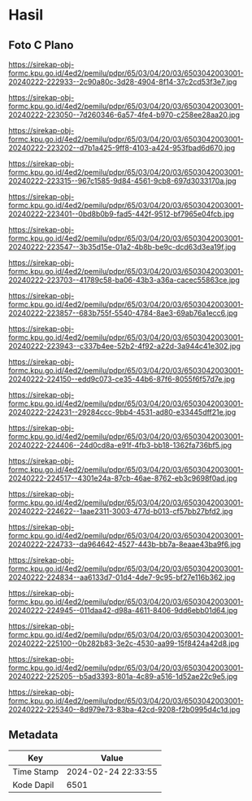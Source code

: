 # Hasil

## Foto C Plano

https://sirekap-obj-formc.kpu.go.id/4ed2/pemilu/pdpr/65/03/04/20/03/6503042003001-20240222-222933--2c90a80c-3d28-4904-8f14-37c2cd53f3e7.jpg

https://sirekap-obj-formc.kpu.go.id/4ed2/pemilu/pdpr/65/03/04/20/03/6503042003001-20240222-223050--7d260346-6a57-4fe4-b970-c258ee28aa20.jpg

https://sirekap-obj-formc.kpu.go.id/4ed2/pemilu/pdpr/65/03/04/20/03/6503042003001-20240222-223202--d7b1a425-9ff8-4103-a424-953fbad6d670.jpg

https://sirekap-obj-formc.kpu.go.id/4ed2/pemilu/pdpr/65/03/04/20/03/6503042003001-20240222-223315--967c1585-9d84-4561-9cb8-697d3033170a.jpg

https://sirekap-obj-formc.kpu.go.id/4ed2/pemilu/pdpr/65/03/04/20/03/6503042003001-20240222-223401--0bd8b0b9-fad5-442f-9512-bf7965e04fcb.jpg

https://sirekap-obj-formc.kpu.go.id/4ed2/pemilu/pdpr/65/03/04/20/03/6503042003001-20240222-223547--3b35d15e-01a2-4b8b-be9c-dcd63d3ea19f.jpg

https://sirekap-obj-formc.kpu.go.id/4ed2/pemilu/pdpr/65/03/04/20/03/6503042003001-20240222-223703--41789c58-ba06-43b3-a36a-cacec55863ce.jpg

https://sirekap-obj-formc.kpu.go.id/4ed2/pemilu/pdpr/65/03/04/20/03/6503042003001-20240222-223857--683b755f-5540-4784-8ae3-69ab76a1ecc6.jpg

https://sirekap-obj-formc.kpu.go.id/4ed2/pemilu/pdpr/65/03/04/20/03/6503042003001-20240222-223943--c337b4ee-52b2-4f92-a22d-3a944c41e302.jpg

https://sirekap-obj-formc.kpu.go.id/4ed2/pemilu/pdpr/65/03/04/20/03/6503042003001-20240222-224150--edd9c073-ce35-44b6-87f6-8055f6f57d7e.jpg

https://sirekap-obj-formc.kpu.go.id/4ed2/pemilu/pdpr/65/03/04/20/03/6503042003001-20240222-224231--29284ccc-9bb4-4531-ad80-e33445dff21e.jpg

https://sirekap-obj-formc.kpu.go.id/4ed2/pemilu/pdpr/65/03/04/20/03/6503042003001-20240222-224406--24d0cd8a-e91f-4fb3-bb18-1362fa736bf5.jpg

https://sirekap-obj-formc.kpu.go.id/4ed2/pemilu/pdpr/65/03/04/20/03/6503042003001-20240222-224517--4301e24a-87cb-46ae-8762-eb3c9698f0ad.jpg

https://sirekap-obj-formc.kpu.go.id/4ed2/pemilu/pdpr/65/03/04/20/03/6503042003001-20240222-224622--1aae2311-3003-477d-b013-cf57bb27bfd2.jpg

https://sirekap-obj-formc.kpu.go.id/4ed2/pemilu/pdpr/65/03/04/20/03/6503042003001-20240222-224733--da964642-4527-443b-bb7a-8eaae43ba9f6.jpg

https://sirekap-obj-formc.kpu.go.id/4ed2/pemilu/pdpr/65/03/04/20/03/6503042003001-20240222-224834--aa6133d7-01d4-4de7-9c95-bf27e116b362.jpg

https://sirekap-obj-formc.kpu.go.id/4ed2/pemilu/pdpr/65/03/04/20/03/6503042003001-20240222-224945--011daa42-d98a-4611-8406-9dd6ebb01d64.jpg

https://sirekap-obj-formc.kpu.go.id/4ed2/pemilu/pdpr/65/03/04/20/03/6503042003001-20240222-225100--0b282b83-3e2c-4530-aa99-15f8424a42d8.jpg

https://sirekap-obj-formc.kpu.go.id/4ed2/pemilu/pdpr/65/03/04/20/03/6503042003001-20240222-225205--b5ad3393-801a-4c89-a516-1d52ae22c9e5.jpg

https://sirekap-obj-formc.kpu.go.id/4ed2/pemilu/pdpr/65/03/04/20/03/6503042003001-20240222-225340--8d979e73-83ba-42cd-9208-f2b0995d4c1d.jpg


## Metadata

| Key        | Value               |
| ---------- | ------------------- |
| Time Stamp | 2024-02-24 22:33:55 |
| Kode Dapil | 6501                |



